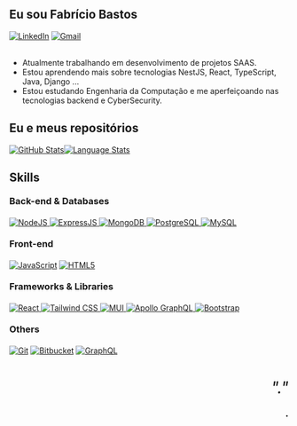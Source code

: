 ## Eu sou Fabrício Bastos

<div>
 <a href = "https://www.linkedin.com/in/fabricio-bastos-cardoso-a1837525b/"><img alt="LinkedIn" src="https://img.shields.io/badge/LinkedIn-0A66C2?style=for-the-badge&logo=LinkedIn&logoColor=white" /></a>
 <a href = "mailto:fabriciobc47@gmail.com"><img alt="Gmail" src="https://img.shields.io/badge/Gmail-EA4335?style=for-the-badge&logo=Gmail&logoColor=white" /></a>
</div>

<br />

-   Atualmente trabalhando em desenvolvimento de projetos SAAS.
-   Estou aprendendo mais sobre tecnologias NestJS, React, TypeScript, Java, Django ...
-   Estou estudando Engenharia da Computação e me aperfeiçoando nas tecnologias backend e CyberSecurity.

<h2 style="border: none !important">Eu e meus repositórios</h2>
<div>
 <div><a href="#"><img alt="GitHub Stats" src="https://github-readme-stats.vercel.app/api?username=FabCode100&show_icons=true&hide_border=true&theme=dark" /></a><a href="#"><img alt="Language Stats" src="https://github-readme-stats.vercel.app/api/top-langs/?username=FabCode100&layout=compact&theme=dark&hide_border=true" /></a></div>
</div>

<div> 
 
 <h2 style="border: none !important">Skills</h2>

 <h3 style="margin: 20px 0;border: none !important">Back-end & Databases</h3><p />

<div style="display: inline_block">
  <a href="https://nodejs.org/">
    <img src="https://img.shields.io/badge/NodeJS-%23339933.svg?&style=for-the-badge&logo=node.js&logoColor=white" alt="NodeJS"/>
  </a>
  <a href="https://expressjs.com/">
    <img src="https://img.shields.io/badge/ExpressJS-%23434343.svg?&style=for-the-badge&logo=express&logoColor=white" alt="ExpressJS"/>
  </a>
  <a href="https://www.mongodb.com/">
    <img src="https://img.shields.io/badge/MongoDB-%2347A248.svg?&style=for-the-badge&logo=mongodb&logoColor=white" alt="MongoDB"/>
  </a>
  <a href="https://www.postgresql.org/">
    <img src="https://img.shields.io/badge/PostgreSQL-%23336791.svg?&style=for-the-badge&logo=postgresql&logoColor=white" alt="PostgreSQL"/>
  </a>
  <a href="https://www.mysql.com/">
    <img src="https://img.shields.io/badge/MySQL-%23F29111.svg?&style=for-the-badge&logo=mysql&logoColor=black" alt="MySQL"/>
  </a>
</div>


 <h3 style="margin: 20px 0;border: none !important">Front-end</h3><p />

 <div style="display: inline_block">
   <a href="https://www.javascript.com/"><img src="https://img.shields.io/badge/JavaScript%20-%23F7DF1E.svg?&style=for-the-badge&logo=JavaScript&logoColor=black" alt="JavaScript"/></a>
   <a href="https://html.com/"><img src="https://img.shields.io/badge/HTML5%20-%23E34F26.svg?&style=for-the-badge&logo=HTML5&logoColor=black" alt="HTML5"/></a>
 </div></p>

 <h3 style="margin: 20px 0;border: none !important">Frameworks & Libraries</h3><p />

<div style="display: inline_block">
  <a href="https://reactjs.org/">
    <img src="https://img.shields.io/badge/React-%2361DAFB.svg?&style=for-the-badge&logo=react&logoColor=black" alt="React"/>
  </a>
  <a href="https://tailwindcss.com/">
    <img src="https://img.shields.io/badge/Tailwind_CSS-%2306B6D4.svg?&style=for-the-badge&logo=tailwindcss&logoColor=white" alt="Tailwind CSS"/>
  </a>
  <a href="https://mui.com/">
    <img src="https://img.shields.io/badge/MUI-%230081CB.svg?&style=for-the-badge&logo=mui&logoColor=white" alt="MUI"/>
  </a>
  <a href="https://www.apollographql.com/">
    <img src="https://img.shields.io/badge/Apollo_GraphQL-%23311C87.svg?&style=for-the-badge&logo=apollographql&logoColor=white" alt="Apollo GraphQL"/>
  </a>
  <a href="https://getbootstrap.com/">
    <img src="https://img.shields.io/badge/Bootstrap-%237952B3.svg?&style=for-the-badge&logo=bootstrap&logoColor=white" alt="Bootstrap"/>
  </a>
</div>


 <h3 style="margin: 20px 0;border: none !important">Others</h3><p />

 <div style="display: inline_block">
   <a href="https://git-scm.com/"><img src="https://img.shields.io/badge/Git%20-%23F05032.svg?&style=for-the-badge&logo=Git&logoColor=white" alt="Git"/></a>
   <a href="https://bitbucket.org/"><img src="https://img.shields.io/badge/Bitbucket%20-%230052CC.svg?&style=for-the-badge&logo=Bitbucket&logoColor=white" alt="Bitbucket"/></a>
   <a href="https://graphql.org/"><img src="https://img.shields.io/badge/GraphQL%20-%23E10098.svg?&style=for-the-badge&logo=GraphQL&logoColor=white" alt="GraphQL"/></a>
 </div>

</div>

<div style="margin: 40px 0; text-align: right;" align="right">
 <em style="font-size: 30px">"."</em>
 <p style="font-size: 18px; font-weight: bold;">.</p>
</div>
